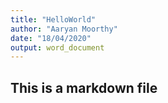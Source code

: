 ```yaml
---
title: "HelloWorld"
author: "Aaryan Moorthy"
date: "18/04/2020"
output: word_document
---
```


## This is a markdown file
